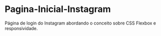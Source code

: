 # Pagina-Inicial-Instagram
 Página de login do Instagram abordando o conceito sobre CSS Flexbox e responsividade.
